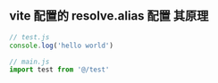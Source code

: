 ## vite 配置的 resolve.alias 配置 其原理

```js
// test.js
console.log('hello world')

// main.js
import test from '@/test'
```
